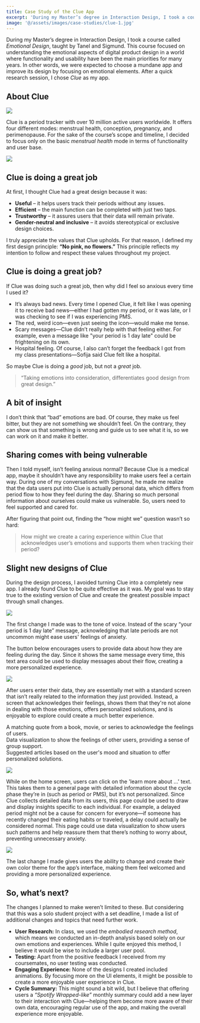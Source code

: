```yaml
---
title: Case Study of the Clue App
excerpt: 'During my Master’s degree in Interaction Design, I took a course called *Emotional Design*, taught by Tanel and Sigmund. This course focused on understanding the emotional aspects of digital product design in a world where functionality and usability have been the main priorities for many years. In other words, we were expected to choose a mundane app and improve its design by focusing on emotional elements. After a quick research session, I chose *Clue* as my app.'
image: '@/assets/images/case-studies/clue-1.jpg'
---
```


During my Master’s degree in Interaction Design, I took a course called _Emotional Design_, taught by Tanel and Sigmund. This course focused on understanding the emotional aspects of digital product design in a world where functionality and usability have been the main priorities for many years. In other words, we were expected to choose a mundane app and improve its design by focusing on emotional elements. After a quick research session, I chose _Clue_ as my app.

## About Clue

![](@/assets/images/case-studies/clue-1.jpg)

Clue is a period tracker with over 10 million active users worldwide. It offers four different modes: menstrual health, conception, pregnancy, and perimenopause. For the sake of the course’s scope and timeline, I decided to focus only on the basic _menstrual health_ mode in terms of functionality and user base.

![](@/assets/images/case-studies/clue-2.jpg)

## Clue is doing a great job

At first, I thought Clue had a great design because it was:

- **Useful** – it helps users track their periods without any issues.
- **Efficient** – the main function can be completed with just two taps.
- **Trustworthy** – it assures users that their data will remain private.
- **Gender-neutral and inclusive** – it avoids stereotypical or exclusive design choices.

I truly appreciate the values that Clue upholds. For that reason, I defined my first design principle: **“No pink, no flowers.”** This principle reflects my intention to follow and respect these values throughout my project.

## Clue is doing a great job?

If Clue was doing such a great job, then why did I feel so anxious every time I used it?

- It’s always bad news. Every time I opened Clue, it felt like I was opening it to receive bad news—either I had gotten my period, or it was late, or I was checking to see if I was experiencing PMS.
- The red, weird icon—even just seeing the icon—would make me tense.
- Scary messages—Clue didn’t really help with that feeling either. For example, even a message like "your period is 1 day late" could be frightening on its own.
- Hospital feeling. Of course, I also can’t forget the feedback I got from my class presentations—Sofija said Clue felt like a hospital.

So maybe Clue is doing a _good_ job, but not a _great_ job.

> “Taking emotions into consideration, differentiates good design from great design.”

## A bit of insight

I don’t think that “bad” emotions are bad. Of course, they make us feel bitter, but they are not something we shouldn’t feel. On the contrary, they can show us that something is wrong and guide us to see what it is, so we can work on it and make it better.

## Sharing comes with being vulnerable

Then I told myself, isn’t feeling anxious normal? Because Clue is a medical app, maybe it shouldn’t have any responsibility to make users feel a certain way. During one of my conversations with Sigmund, he made me realize that the data users put into Clue is actually personal data, which differs from period flow to how they feel during the day. Sharing so much personal information about ourselves could make us vulnerable. So, users need to feel supported and cared for.

After figuring that point out, finding the “how might we” question wasn’t so hard:

> How might we create a caring experience within Clue that acknowledges user’s emotions and supports them when tracking their period?

## Slight new designs of Clue

During the design process, I avoided turning Clue into a completely new app. I already found Clue to be quite effective as it was. My goal was to stay true to the existing version of Clue and create the greatest possible impact through small changes.

![](@/assets/images/case-studies/clue-3.jpg)

The first change I made was to the tone of voice. Instead of the scary “your period is 1 day late” message, acknowledging that late periods are not uncommon might ease users' feelings of anxiety.

The button below encourages users to provide data about how they are feeling during the day. Since it shows the same message every time, this text area could be used to display messages about their flow, creating a more personalized experience.

![](@/assets/images/case-studies/clue-4.jpg)

After users enter their data, they are essentially met with a standard screen that isn’t really related to the information they just provided. Instead, a screen that acknowledges their feelings, shows them that they're not alone in dealing with those emotions, offers personalized solutions, and is enjoyable to explore could create a much better experience.

A matching quote from a book, movie, or series to acknowledge the feelings of users.  
Data visualization to show the feelings of other users, providing a sense of group support.  
Suggested articles based on the user's mood and situation to offer personalized solutions.

![](@/assets/images/case-studies/clue-5.jpg)

While on the home screen, users can click on the 'learn more about ...' text. This takes them to a general page with detailed information about the cycle phase they’re in (such as period or PMS), but it’s not personalized. Since Clue collects detailed data from its users, this page could be used to draw and display insights specific to each individual. For example, a delayed period might not be a cause for concern for everyone—if someone has recently changed their eating habits or traveled, a delay could actually be considered normal. This page could use data visualization to show users such patterns and help reassure them that there’s nothing to worry about, preventing unnecessary anxiety.

![](@/assets/images/case-studies/clue-6.jpg)

The last change I made gives users the ability to change and create their own color theme for the app’s interface, making them feel welcomed and providing a more personalized experience.

## So, what’s next?

The changes I planned to make weren’t limited to these. But considering that this was a solo student project with a set deadline, I made a list of additional changes and topics that need further work.

- **User Research:** In class, we used the _embodied research method_, which means we conducted an in-depth analysis based solely on our own emotions and experiences. While I quite enjoyed this method, I believe it would be wise to include a larger user pool.
- **Testing:** Apart from the positive feedback I received from my coursemates, no user testing was conducted.
- **Engaging Experience:** None of the designs I created included animations. By focusing more on the UI elements, it might be possible to create a more enjoyable user experience in Clue.
- **Cycle Summary:** This might sound a bit wild, but I believe that offering users a _“Spotify Wrapped-like”_ monthly summary could add a new layer to their interaction with Clue—helping them become more aware of their own data, encouraging regular use of the app, and making the overall experience more enjoyable.
